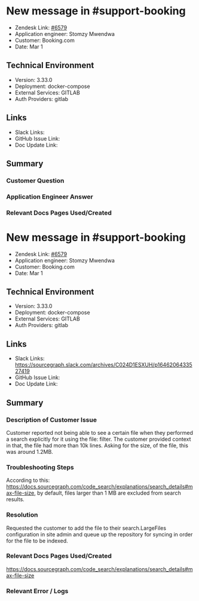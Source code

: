 # New message in #support-booking <!-- Ticket Title  Hint: include keywords to make it searchable -->

- Zendesk Link: [#6579](https://sourcegraph.zendesk.com/agent/tickets/6579)
- Application engineer: Stomzy Mwendwa
- Customer: Booking.com <!-- Redact if this contains personally identifying information -->
- Date: Mar 1

<!-- Data populated from integration, speak to Ben Gordon or Michael Bali if not working -->
<!-- During Internal team trial, fill missing data manually (we are waiting for all data to sync) -->

## Technical Environment
- Version: 3.33.0​
- Deployment: docker-compose
- External Services: GITLAB
- Auth Providers: gitlab


## Links
<!-- Data for application engineer manual entry -->
- Slack Links:
- GitHub Issue Link:
- Doc Update Link:

## Summary
### Customer Question

### Application Engineer Answer

### Relevant Docs Pages Used/Created

<!-- Once complete, upload a copy to https://github.com/sourcegraph/support-tools-internal/tree/main/resolved-tickets as a .md file -->
<!-- Name the file 6579.md -->

# New message in #support-booking <!-- Ticket Title  Hint: include keywords to make it searchable -->

- Zendesk Link: [#6579](https://sourcegraph.zendesk.com/agent/tickets/6579)
- Application engineer: Stomzy Mwendwa
- Customer: Booking.com <!-- Redact if this contains personally identifying information -->
- Date: Mar 1

<!-- Data populated from integration, speak to Ben Gordon or Michael Bali if not working -->
<!-- During Internal team trial, fill missing data manually (we are waiting for all data to sync) -->

## Technical Environment
- Version: 3.33.0​
- Deployment: docker-compose
- External Services: GITLAB
- Auth Providers: gitlab


## Links
<!-- Data for application engineer manual entry -->
- Slack Links: https://sourcegraph.slack.com/archives/C024D1ESXUH/p1646206433527419
- GitHub Issue Link:
- Doc Update Link:

## Summary
### Description of Customer Issue
Customer reported not being able to see a certain file when they performed a search explicitly for it using the file: filter. The customer provided context in that, the file had more than 10k lines. Asking for the size, of the file, this was around 1.2MB. 
### Troubleshooting Steps
According to this: https://docs.sourcegraph.com/code_search/explanations/search_details#max-file-size, by default, files larger than 1 MB are excluded from search results.
### Resolution
Requested the customer to add the file to their search.LargeFiles configuration in site admin and queue up the repository for syncing in order for the file to be indexed.
### Relevant Docs Pages Used/Created
https://docs.sourcegraph.com/code_search/explanations/search_details#max-file-size 
### Relevant Error / Logs
<!-- Please redact keys, tokens, and personal identifying information -->
